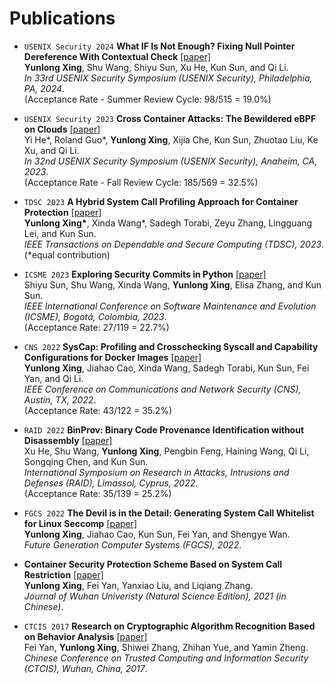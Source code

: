 # Publications 
- ``USENIX Security 2024`` **What IF Is Not Enough? Fixing Null Pointer Dereference With Contextual Check** [\[paper\]](publications/security24_CONCH.pdf)<br>
**Yunlong Xing**, Shu Wang, Shiyu Sun, Xu He, Kun Sun, and Qi Li.<br>
*In 33rd USENIX Security Symposium (USENIX Security), Philadelphia, PA, 2024*.<br>
(Acceptance Rate - Summer Review Cycle: 98/515 = 19.0%)

- ``USENIX Security 2023`` **Cross Container Attacks: The Bewildered eBPF on Clouds** [\[paper\]](/publications/security23_container.pdf)<br>
Yi He\*, Roland Guo\*, **Yunlong Xing**, Xijia Che, Kun Sun, Zhuotao Liu, Ke Xu, and Qi Li.<br>
*In 32nd USENIX Security Symposium (USENIX Security), Anaheim, CA, 2023*.<br>
(Acceptance Rate - Fall Review Cycle: 185/569 = 32.5%)

- ``TDSC 2023`` **A Hybrid System Call Profiling Approach for Container Protection** [\[paper\]](https://ieeexplore.ieee.org/document/10105304)<br>
**Yunlong Xing\***, Xinda Wang\*, Sadegh Torabi, Zeyu Zhang, Lingguang Lei, and Kun Sun.<br>
*IEEE Transactions on Dependable and Secure Computing (TDSC), 2023*.<br>
\(\*equal contribution\)

- ``ICSME 2023`` **Exploring Security Commits in Python** [\[paper\]](/publications/icsme23_SCOPY.pdf)<br>
Shiyu Sun, Shu Wang, Xinda Wang, **Yunlong Xing**, Elisa Zhang, and Kun Sun.<br>
*IEEE International Conference on Software Maintenance and Evolution (ICSME), Bogotá, Colombia, 2023*.<br>
(Acceptance Rate: 27/119 = 22.7%)

- ``CNS 2022`` **SysCap: Profiling and Crosschecking Syscall and Capability Configurations for Docker Images** [\[paper\]](/publications/cns22_SysCap.pdf)<br>
**Yunlong Xing**, Jiahao Cao, Xinda Wang, Sadegh Torabi, Kun Sun, Fei Yan, and Qi Li.<br>
*IEEE Conference on Communications and Network Security (CNS), Austin, TX, 2022*.<br>
(Acceptance Rate: 43/122 = 35.2%)

- ``RAID 2022`` **BinProv: Binary Code Provenance Identification without Disassembly** [\[paper\]](/publications/raid22_BinProv.pdf)<br>
Xu He, Shu Wang, **Yunlong Xing**, Pengbin Feng, Haining Wang, Qi Li, Songqing Chen, and Kun Sun.<br>
*International Symposium on Research in Attacks, Intrusions and Defenses (RAID), Limassol, Cyprus, 2022*.<br>
(Acceptance Rate: 35/139 = 25.2%)

- ``FGCS 2022`` **The Devil is in the Detail: Generating System Call Whitelist for Linux Seccomp** [\[paper\]](/publications/fgcs22_Syscall.pdf)<br>
**Yunlong Xing**, Jiahao Cao, Kun Sun, Fei Yan, and Shengye Wan.<br>
*Future Generation Computer Systems (FGCS), 2022*.  

- **Container Security Protection Scheme Based on System Call Restriction** [\[paper\]](https://doi.org/10.14188/j.1671-8836.2021.0049)<br>
**Yunlong Xing**, Fei Yan, Yanxiao Liu, and Liqiang Zhang.<br>
*Journal of Wuhan Univeristy (Natural Science Edition), 2021 (in Chinese)*.  

- ``CTCIS 2017`` **Research on Cryptographic Algorithm Recognition Based on Behavior Analysis** [\[paper\]](https://doi.org/10.1007/978-981-10-7080-8_25)<br>
Fei Yan, **Yunlong Xing**, Shiwei Zhang, Zhihan Yue, and Yamin Zheng.<br>
*Chinese Conference on Trusted Computing and Information Security (CTCIS), Wuhan, China, 2017*.

